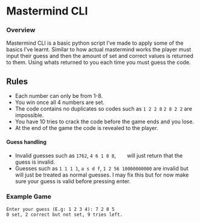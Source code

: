 # Mastermind CLI

### Overview
Mastermind CLI is a basic python script I’ve made to apply some of the basics I’ve learnt. Similar to how actual mastermind works the player must input their guess and then the amount of set and correct values is returned to them. Using whats returned to you each time you must guess the code.

## Rules
- Each number can only be from 1-8.
- You win once all 4 numbers are set.
- The code contains no duplicates so codes such as `1 2 2 8` `2 8 2 2` are impossible.
- You have 10 tries to crack the code before the game ends and you lose.
- At the end of the game the code is revealed to the player.

#### Guess handling

- Invalid guesses such as `1762`, `4 6 1 8 8`, `   ` will just return that the guess is invalid. 
- Guesses such as `1 1 1 1`, `a s d f`, `1 2 56 10000000000` are invalid but will just be treated as normal guesses. I may fix this but for now make sure your guess is valid before pressing enter.


### Example Game
```
Enter your guess (E.g: 1 2 3 4): 7 2 8 5
0 set, 2 correct but not set, 9 tries left.
```
